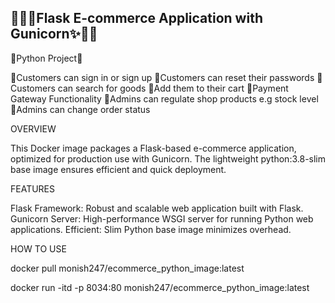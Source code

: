 ## 🐱‍🏍✨Flask E-commerce Application with Gunicorn✨🐱‍🏍

🐍Python Project🐍

📌Customers can sign in or sign up
📌Customers can reset their passwords
📌Customers can search for goods
📌Add them to their cart
📌Payment Gateway Functionality
📌Admins can regulate shop products e.g stock level
📌Admins can change order status


OVERVIEW

This Docker image packages a Flask-based e-commerce application, optimized for production use with Gunicorn. The lightweight python:3.8-slim base image ensures efficient and quick deployment.

FEATURES

Flask Framework: Robust and scalable web application built with Flask.
Gunicorn Server: High-performance WSGI server for running Python web applications.
Efficient: Slim Python base image minimizes overhead.

HOW TO USE 

docker pull monish247/ecommerce_python_image:latest   

docker run -itd -p 8034:80 monish247/ecommerce_python_image:latest

